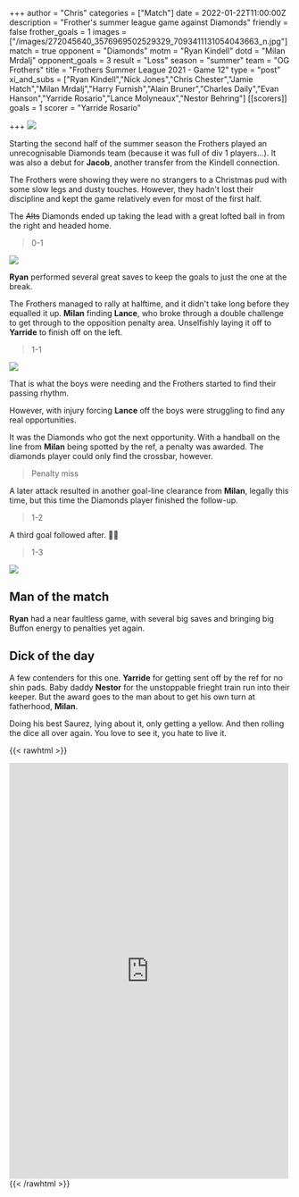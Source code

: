 +++
author = "Chris"
categories = ["Match"]
date = 2022-01-22T11:00:00Z
description = "Frother's summer league game against Diamonds"
friendly = false
frother_goals = 1
images = ["/images/272045640_3576969502529329_7093411131054043663_n.jpg"]
match = true
opponent = "Diamonds"
motm = "Ryan Kindell"
dotd = "Milan Mrdalj"
opponent_goals = 3
result = "Loss"
season = "summer"
team = "OG Frothers"
title = "Frothers Summer League 2021 - Game 12"
type = "post"
xi_and_subs = ["Ryan Kindell","Nick Jones","Chris Chester","Jamie Hatch","Milan Mrdalj","Harry Furnish","Alain Bruner","Charles Daily","Evan Hanson","Yarride Rosario","Lance Molyneaux","Nestor Behring"]
[[scorers]]
goals = 1
scorer = "Yarride Rosario"


+++
![](/images/froth-wordle-2.png)

Starting the second half of the summer season the Frothers played an unrecognisable Diamonds team (because it was full of div 1 players...). It was also a debut for **Jacob**, another transfer from the Kindell connection.

The Frothers were showing they were no strangers to a Christmas pud with some slow legs and dusty touches. However, they hadn't lost their discipline and kept the game relatively even for most of the first half.

The ~~Alts~~ Diamonds ended up taking the lead with a great lofted ball in from the right and headed home.

> 0-1

![](/images/272022509_3576969449196001_8417782585787198562_n.jpg)

**Ryan** performed several great saves to keep the goals to just the one at the break.

The Frothers managed to rally at halftime, and it didn't take long before they equalled it up. **Milan** finding **Lance**, who broke through a double challenge to get through to the opposition penalty area. Unselfishly laying it off to **Yarride** to finish off on the left.

> 1-1

![](/images/272155679_3576967832529496_6209852704550025789_n.jpg)

That is what the boys were needing and the Frothers started to find their passing rhythm.

However, with injury forcing **Lance** off the boys were struggling to find any real opportunities.

It was the Diamonds who got the next opportunity. With a handball on the line from **Milan** being spotted by the ref, a penalty was awarded. The diamonds player could only find the crossbar, however.

> Penalty miss

A later attack resulted in another goal-line clearance from **Milan**, legally this time, but this time the Diamonds player finished the follow-up.

> 1-2

A third goal followed after. 🤷‍♂️

> 1-3

![](/images/272047271_3576969719195974_7307356696688012496_n.jpg)

## Man of the match

**Ryan** had a near faultless game, with several big saves and bringing big Buffon energy to penalties yet again.

## Dick of the day

A few contenders for this one. **Yarride** for getting sent off by the ref for no shin pads. Baby daddy **Nestor** for the unstoppable frieght train run into their keeper. But the award goes to the man about to get his own turn at fatherhood, **Milan**.

Doing his best Saurez, lying about it, only getting a yellow. And then rolling the dice all over again. You love to see it, you hate to live it.

{{< rawhtml >}} <div class="row"> <iframe src="https://www.facebook.com/plugins/post.php?href=https%3A%2F%2Fwww.facebook.com%2FNZSundayFootball%2Fposts%2F3576969939195952&show_text=true&width=500" width="500" height="745" style="border:none;overflow:hidden" scrolling="no" frameborder="0" allowfullscreen="true" allow="autoplay; clipboard-write; encrypted-media; picture-in-picture; web-share"></iframe> </div> {{< /rawhtml >}}